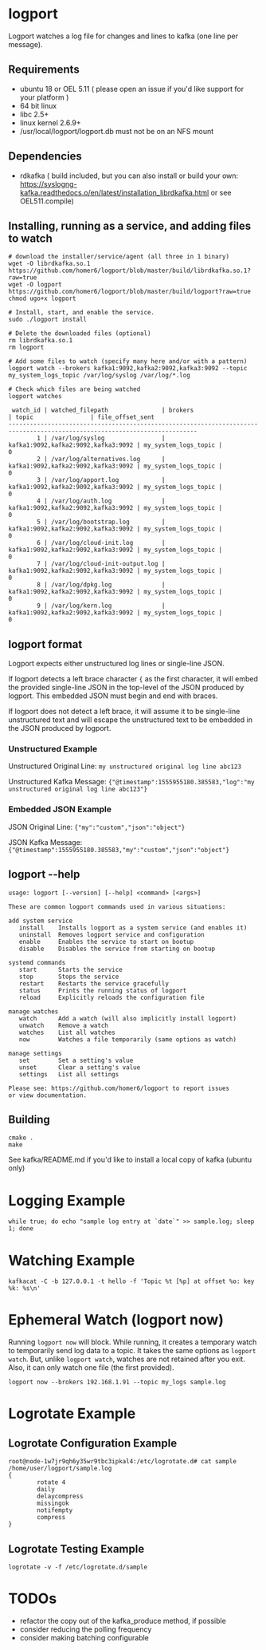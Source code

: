 # logport

Logport watches a log file for changes and lines to kafka (one line per message).

## Requirements
- ubuntu 18 or OEL 5.11 ( please open an issue if you'd like support for your platform )
- 64 bit linux
- libc 2.5+
- linux kernel 2.6.9+
- /usr/local/logport/logport.db must not be on an NFS mount

## Dependencies
- rdkafka ( build included, but you can also install or build your own: https://syslogng-kafka.readthedocs.o/en/latest/installation_librdkafka.html or see OEL511.compile)

## Installing, running as a service, and adding files to watch
```
# download the installer/service/agent (all three in 1 binary)
wget -O librdkafka.so.1 https://github.com/homer6/logport/blob/master/build/librdkafka.so.1?raw=true
wget -O logport https://github.com/homer6/logport/blob/master/build/logport?raw=true
chmod ugo+x logport

# Install, start, and enable the service.
sudo ./logport install

# Delete the downloaded files (optional)
rm librdkafka.so.1
rm logport

# Add some files to watch (specify many here and/or with a pattern)
logport watch --brokers kafka1:9092,kafka2:9092,kafka3:9092 --topic my_system_logs_topic /var/log/syslog /var/log/*.log

# Check which files are being watched
logport watches

 watch_id | watched_filepath               | brokers                             | topic                | file_offset_sent
---------------------------------------------------------------------------------------------------------------------------
        1 | /var/log/syslog                | kafka1:9092,kafka2:9092,kafka3:9092 | my_system_logs_topic |                0
        2 | /var/log/alternatives.log      | kafka1:9092,kafka2:9092,kafka3:9092 | my_system_logs_topic |                0
        3 | /var/log/apport.log            | kafka1:9092,kafka2:9092,kafka3:9092 | my_system_logs_topic |                0
        4 | /var/log/auth.log              | kafka1:9092,kafka2:9092,kafka3:9092 | my_system_logs_topic |                0
        5 | /var/log/bootstrap.log         | kafka1:9092,kafka2:9092,kafka3:9092 | my_system_logs_topic |                0
        6 | /var/log/cloud-init.log        | kafka1:9092,kafka2:9092,kafka3:9092 | my_system_logs_topic |                0
        7 | /var/log/cloud-init-output.log | kafka1:9092,kafka2:9092,kafka3:9092 | my_system_logs_topic |                0
        8 | /var/log/dpkg.log              | kafka1:9092,kafka2:9092,kafka3:9092 | my_system_logs_topic |                0
        9 | /var/log/kern.log              | kafka1:9092,kafka2:9092,kafka3:9092 | my_system_logs_topic |                0
```


## logport format

Logport expects either unstructured log lines or single-line JSON. 

If logport detects a left brace character `{` as the first character, it will embed the provided single-line 
JSON in the top-level of the JSON produced by logport. This embedded JSON must begin and end with braces.

If logport does not detect a left brace, it will assume it to be single-line unstructured text and will 
escape the unstructured text to be embedded in the JSON produced by logport.

### Unstructured Example

Unstructured Original Line: `my unstructured original log line abc123`

Unstructured Kafka Message: `{"@timestamp":1555955180.385583,"log":"my unstructured original log line abc123"}`

### Embedded JSON Example

JSON Original Line: `{"my":"custom","json":"object"}`

JSON Kafka Message: `{"@timestamp":1555955180.385583,"my":"custom","json":"object"}`



## logport --help
```
usage: logport [--version] [--help] <command> [<args>]

These are common logport commands used in various situations:

add system service
   install    Installs logport as a system service (and enables it)
   uninstall  Removes logport service and configuration
   enable     Enables the service to start on bootup
   disable    Disables the service from starting on bootup

systemd commands
   start      Starts the service
   stop       Stops the service
   restart    Restarts the service gracefully
   status     Prints the running status of logport
   reload     Explicitly reloads the configuration file

manage watches
   watch      Add a watch (will also implicitly install logport)
   unwatch    Remove a watch
   watches    List all watches
   now        Watches a file temporarily (same options as watch)

manage settings
   set        Set a setting's value
   unset      Clear a setting's value
   settings   List all settings

Please see: https://github.com/homer6/logport to report issues
or view documentation.
```



## Building
```
cmake .
make
```


See kafka/README.md if you'd like to install a local copy of kafka (ubuntu only)



# Logging Example
```
while true; do echo "sample log entry at `date`" >> sample.log; sleep 1; done
```


# Watching Example

```
kafkacat -C -b 127.0.0.1 -t hello -f 'Topic %t [%p] at offset %o: key %k: %s\n'
```

# Ephemeral Watch (logport now)

Running `logport now` will block. While running, it creates a temporary watch
to temporarily send log data to a topic. It takes the same options as `logport watch`.
But, unlike `logport watch`, watches are not retained after you exit. Also, it can
only watch one file (the first provided).
```
logport now --brokers 192.168.1.91 --topic my_logs sample.log
```



# Logrotate Example

## Logrotate Configuration Example

```
root@node-1w7jr9qh6y35wr9tbc3ipkal4:/etc/logrotate.d# cat sample
/home/user/logport/sample.log
{
        rotate 4
        daily
        delaycompress
        missingok
        notifempty
        compress
}

```

## Logrotate Testing Example

```
logrotate -v -f /etc/logrotate.d/sample
```


# TODOs

 - refactor the copy out of the kafka_produce method, if possible
 - consider reducing the polling frequency
 - consider making batching configurable